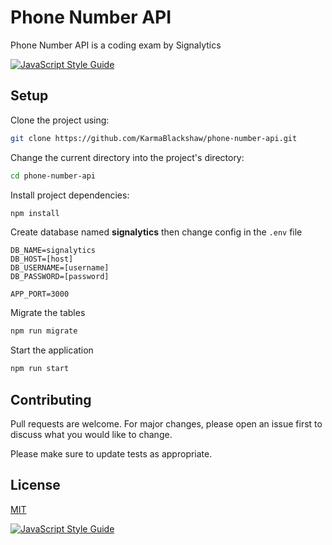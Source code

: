 # Phone Number API

Phone Number API is a coding exam by Signalytics

[![JavaScript Style Guide](https://img.shields.io/badge/code_style-standard-brightgreen.svg)](https://standardjs.com)

## Setup

Clone the project using:

```bash
git clone https://github.com/KarmaBlackshaw/phone-number-api.git
```

Change the current directory into the project's directory:

```bash
cd phone-number-api
```

Install project dependencies:

```bash
npm install
```

Create database named **signalytics** then change config in the `.env` file

```env
DB_NAME=signalytics
DB_HOST=[host]
DB_USERNAME=[username]
DB_PASSWORD=[password]

APP_PORT=3000
```

Migrate the tables

```bash
npm run migrate
```

Start the application

```bash
npm run start
```

## Contributing

Pull requests are welcome. For major changes, please open an issue first to discuss what you would like to change.

Please make sure to update tests as appropriate.

## License

[MIT](https://choosealicense.com/licenses/mit/)

[![JavaScript Style Guide](https://cdn.rawgit.com/standard/standard/master/badge.svg)](https://github.com/standard/standard)
